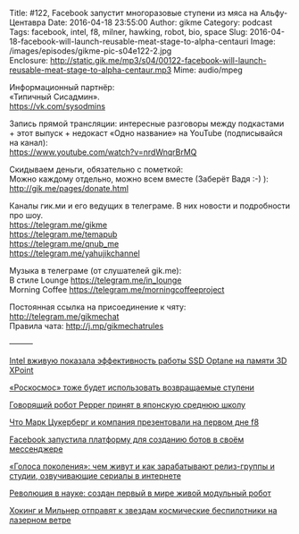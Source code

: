 Title: #122, Facebook запустит многоразовые ступени из мяса на Альфу-Центавра
Date: 2016-04-18 23:55:00
Author: gikme
Category: podcast
Tags: facebook, intel, f8, milner, hawking, robot, bio, space
Slug: 2016-04-18-facebook-will-launch-reusable-meat-stage-to-alpha-centauri
Image: /images/episodes/gikme-pic-s04e122-2.jpg  
Enclosure: http://static.gik.me/mp3/s04/00122-facebook-will-launch-reusable-meat-stage-to-alpha-centaur.mp3
Mime: audio/mpeg


Информационный партнёр:  
«Типичный Сисадмин».  
<https://vk.com/sysodmins>

Запись прямой трансляции: интересные разговоры между подкастами + этот выпуск + недокаст «Одно название» на YouTube (подписывайся на канал):  
<https://www.youtube.com/watch?v=nrdWnqrBrMQ>

Скидываем деньги, обязательно с пометкой:  
Можно каждому отдельно, можно всем вместе (Заберёт Вадя :-) ):  
<http://gik.me/pages/donate.html>

Каналы гик.ми и его ведущих в телеграме. В них новости и подробности про шоу.  
<https://telegram.me/gikme>  
<https://telegram.me/temapub>  
<https://telegram.me/qnub_me>  
<https://telegram.me/yahujikchannel>

Музыка в телеграме (от слушателей gik.me):  
В стиле Lounge <https://telegram.me/in_lounge>  
Morning Coffee <https://telegram.me/morningcoffeeproject>

Постоянная ссылка на присоединение к чяту: <http://telegram.me/gikmechat>  
Правила чата: <http://j.mp/gikmechatrules>

———

[Intel вживую показала эффективность работы SSD Optane на памяти 3D XPoint](http://www.3dnews.ru/931525/?feed)

[«Роскосмос» тоже будет использовать возвращаемые ступени](https://geektimes.ru/post/274190/)

[Говорящий робот Pepper принят в японскую среднюю школу](https://lenta.ru/news/2016/04/13/pepper/)

[Что Марк Цукерберг и компания презентовали на первом дне f8](https://megamozg.ru/post/25512/)

[Facebook запустила платформу для созданию ботов в своём мессенджере](https://vc.ru/n/fb-messenger-bots)

[«Голоса поколения»: чем живут и как зарабатывают релиз-группы и студии, озвучивающие сериалы в интернете](http://knife.media/russian-voicework/)

[Революция в науке: создан первый в мире живой модульный робот](https://hi-tech.mail.ru/news/oscar-the-modular-body/)

[Хокинг и Мильнер отправят к звездам космические беспилотники на лазерном ветре](https://nplus1.ru/news/2016/04/12/hawking-secret)
